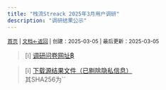 ```yaml
---
title: "栈流Streack 2025年3月用户调研"
description: "调研结果公示"
---
```

<small id="old_menu"><a href="/Streack/">首页</a> | <a href="/Streack/doc/">文档</a></small><small><a href="../">←返回</a> |
 创建：2025-03-05 | 最后更新：2025-03-05</small><br>

> [i] [调研问卷网址฿](https://wj.qq.com/s2/18233207/e73e/)

> [i] [下载源结果文件（已剔除隐私信息）](./result.csv)<br>其SHA256为``


<script src="https://rs.kdxiaoyi.top/res/scripts/js/sober@1.0.6.min.js"></script><script src="https://kdxiaoyi.top/Streack/page/js/pmd.js"></script><script src="https://rs.kdxiaoyi.top/res/scripts/js/pmd-reRender.min.js"></script>